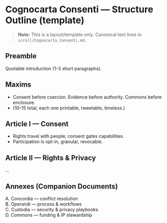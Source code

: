 # Cognocarta Consenti — Structure Outline (template)

> **Note:** This is a layout/template only. Canonical text lives in `scroll/Cognocarta_Consenti.md`.

## Preamble
Quotable introduction (1–3 short paragraphs).

## Maxims <span class="gib" data-gib="evidence" data-fallback="EVIDENCE"></span>
- Consent before coercion. Evidence before authority. Commons before enclosure.
- (10–15 total, each one printable, tweetable, timeless.)

## Article I — Consent <span class="gib" data-gib="consent" data-fallback="CONSENT"></span>
- Rights travel with people; consent gates capabilities.
- Participation is opt-in, granular, revocable.

## Article II — Rights & Privacy <span class="gib" data-gib="commons" data-fallback="COMMONS"></span>
…

## Annexes (Companion Documents)
A. Concordia — conflict resolution  
B. Operandi — process & workflows  
C. Custodia — security & privacy playbooks  
D. Commons — funding & IP stewardship